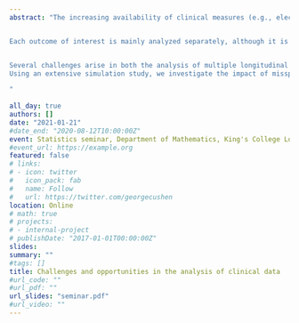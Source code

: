 ```yaml
---
abstract: "The increasing availability of clinical measures (e.g., electronic medical records) leads to collecting different types of information. This information includes multiple longitudinal measurements, and sometimes, also survival outcomes. The motivation comes from several clinical applications. In particular, patients after a heart valve replacement have a higher risk of dying or requiring a reoperation. These patients are followed echocardiographically, where several biomarkers are collected. Another example comes from patients after stroke, where measurements to assess recovery are taken over time. 


Each outcome of interest is mainly analyzed separately, although it is biologically relevant to study them together. Previous work has focused on investigating the association between longitudinal and survival outcomes; however, less work has been done to examine the association between multiple longitudinal outcomes. In that case, it is common to assume a multivariate normal distribution for the corresponding random effects. This approach, nevertheless, will not measure the strength of association between the outcomes. Including longitudinal outcomes, as time-dependent covariates, in the model of interest would allow us to investigate the strength of the association between different outcomes. 


Several challenges arise in both the analysis of multiple longitudinal data and longitudinal-survival data. In particular, different characteristics of the patients' longitudinal profiles could influence the outcome(s) of interest. Using extensions of multivariate mixed-effects models and joint models of longitudinal and survival outcomes, we investigate how different features (underlying value, slope, area under the curve) of the longitudinal predictors are associated with the primary outcome(s). 
Using an extensive simulation study, we investigate the impact of misspecifying the association between the outcomes. The results show important bias when not using the appropriate characteristic of the longitudinal profile. In this new era of rich medical data sets, it is often challenging to decide how to analyze all the available data appropriately.  

"
 
all_day: true
authors: []
date: "2021-01-21"
#date_end: "2020-08-12T10:00:00Z"
event: Statistics seminar, Department of Mathematics, King's College London 
#event_url: https://example.org
featured: false
# links:
# - icon: twitter
#   icon_pack: fab
#   name: Follow
#   url: https://twitter.com/georgecushen
location: Online
# math: true
# projects:
# - internal-project
# publishDate: "2017-01-01T00:00:00Z"
slides: 
summary: "" 
#tags: []
title: Challenges and opportunities in the analysis of clinical data
#url_code: ""
#url_pdf: ""
url_slides: "seminar.pdf"
#url_video: ""
---
```

